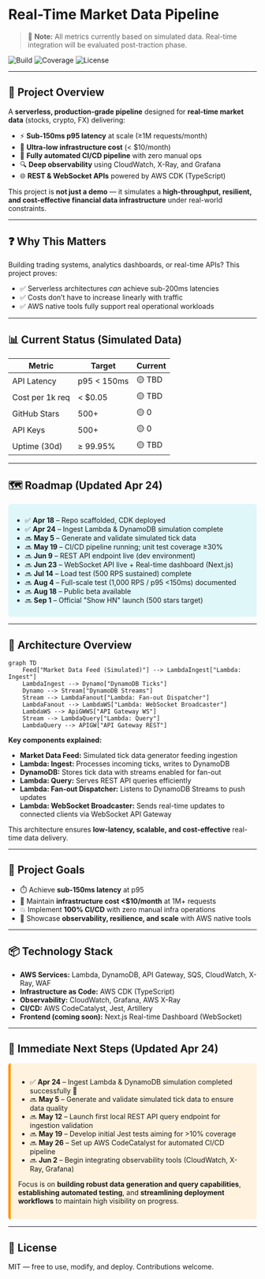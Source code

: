 # Real-Time Market Data Pipeline

> 📌 **Note:** All metrics currently based on simulated data. Real-time integration will be evaluated post-traction phase.

![Build](https://img.shields.io/badge/build-passing-brightgreen)
![Coverage](https://img.shields.io/badge/coverage-0%25-yellow)
![License](https://img.shields.io/badge/license-MIT-blue)

---

## 🚀 Project Overview

A **serverless, production-grade pipeline** designed for **real-time market data** (stocks, crypto, FX) delivering:

- ⚡ **Sub-150ms p95 latency** at scale (≥1M requests/month)  
- 💸 **Ultra-low infrastructure cost** (< $10/month)  
- 🔧 **Fully automated CI/CD pipeline** with zero manual ops  
- 🔍 **Deep observability** using CloudWatch, X-Ray, and Grafana  
- 🌐 **REST & WebSocket APIs** powered by AWS CDK (TypeScript)  

This project is **not just a demo** — it simulates a **high-throughput, resilient, and cost-effective financial data infrastructure** under real-world constraints.

---

## ❓ Why This Matters

Building trading systems, analytics dashboards, or real-time APIs? This project proves:

- ✅ Serverless architectures *can* achieve sub-200ms latencies  
- ✅ Costs don’t have to increase linearly with traffic  
- ✅ AWS native tools fully support real operational workloads  

---

## 📊 Current Status (Simulated Data)

| Metric          | Target             | Current   |
|-----------------|--------------------|-----------|
| API Latency     | p95 < 150ms        | 🟡 TBD    |
| Cost per 1k req | < $0.05            | 🟡 TBD    |
| GitHub Stars    | 500+               | 🟡 0      |
| API Keys        | 500+               | 🟡 0      |
| Uptime (30d)    | ≥ 99.95%           | 🟡 TBD    |

---

## 🗺️ Roadmap (Updated Apr 24)

<div style="background:#e0f7fa; padding:10px; border-radius:5px;">

- ✅ **Apr 18** – Repo scaffolded, CDK deployed  
- ✅ **Apr 24** – Ingest Lambda & DynamoDB simulation complete  
- 🔜 **May 5** – Generate and validate simulated tick data  
- 🔜 **May 19** – CI/CD pipeline running; unit test coverage ≥30%  
- 🔜 **Jun 9** – REST API endpoint live (dev environment)  
- 🔜 **Jun 23** – WebSocket API live + Real-time dashboard (Next.js)  
- 🔜 **Jul 14** – Load test (500 RPS sustained) complete  
- 🔜 **Aug 4** – Full-scale test (1,000 RPS / p95 <150ms) documented  
- 🔜 **Aug 18** – Public beta available  
- 🔜 **Sep 1** – Official "Show HN" launch (500 stars target)  

</div>

---

## 🧱 Architecture Overview

```mermaid
graph TD
    Feed["Market Data Feed (Simulated)"] --> LambdaIngest["Lambda: Ingest"]
    LambdaIngest --> Dynamo["DynamoDB Ticks"]
    Dynamo --> Stream["DynamoDB Streams"]
    Stream --> LambdaFanout["Lambda: Fan-out Dispatcher"]
    LambdaFanout --> LambdaWS["Lambda: WebSocket Broadcaster"]
    LambdaWS --> ApiGWWS["API Gateway WS"]
    Stream --> LambdaQuery["Lambda: Query"]
    LambdaQuery --> APIGW["API Gateway REST"]
```

**Key components explained:**

- **Market Data Feed:** Simulated tick data generator feeding ingestion  
- **Lambda: Ingest:** Processes incoming ticks, writes to DynamoDB  
- **DynamoDB:** Stores tick data with streams enabled for fan-out  
- **Lambda: Query:** Serves REST API queries efficiently  
- **Lambda: Fan-out Dispatcher:** Listens to DynamoDB Streams to push updates  
- **Lambda: WebSocket Broadcaster:** Sends real-time updates to connected clients via WebSocket API Gateway  

This architecture ensures **low-latency, scalable, and cost-effective** real-time data delivery.

---

## 🎯 Project Goals

- ⏱️ Achieve **sub-150ms latency** at p95  
- 💸 Maintain **infrastructure cost <$10/month** at 1M+ requests  
- 💥 Implement **100% CI/CD** with zero manual infra operations  
- 🧠 Showcase **observability, resilience, and scale** with AWS native tools  

---

## 📦 Technology Stack

- **AWS Services:** Lambda, DynamoDB, API Gateway, SQS, CloudWatch, X-Ray, WAF  
- **Infrastructure as Code:** AWS CDK (TypeScript)  
- **Observability:** CloudWatch, Grafana, AWS X-Ray  
- **CI/CD:** AWS CodeCatalyst, Jest, Artillery  
- **Frontend (coming soon):** Next.js Real-time Dashboard (WebSocket)  

---

## 🚧 Immediate Next Steps (Updated Apr 24)

<div style="background:#fff3e0; padding:15px; border-radius:5px; border-left: 5px solid #ff9800;">

- ✅ **Apr 24** – Ingest Lambda & DynamoDB simulation completed successfully 🎉  
- 🔜 **May 5** – Generate and validate simulated tick data to ensure data quality  
- 🔜 **May 12** – Launch first local REST API query endpoint for ingestion validation  
- 🔜 **May 19** – Develop initial Jest tests aiming for >10% coverage  
- 🔜 **May 26** – Set up AWS CodeCatalyst for automated CI/CD pipeline  
- 🔜 **Jun 2** – Begin integrating observability tools (CloudWatch, X-Ray, Grafana)  

Focus is on **building robust data generation and query capabilities**, **establishing automated testing**, and **streamlining deployment workflows** to maintain high visibility on progress.

</div>

---

## 📎 License

MIT — free to use, modify, and deploy. Contributions welcome.
